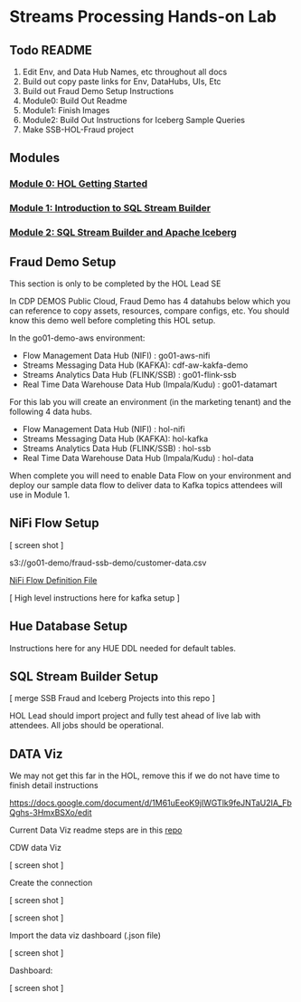 # Streams Processing Hands-on Lab
 


## Todo README
1. Edit Env, and Data Hub Names, etc throughout all docs
2. Build out copy paste links for Env, DataHubs, UIs, Etc
3. Build out Fraud Demo Setup Instructions 
4. Module0:  Build Out Readme
5. Module1:  Finish Images
6. Module2:  Build Out Instructions for Iceberg Sample Queries
7. Make SSB-HOL-Fraud project


## Modules

### [Module 0: HOL Getting Started](/Module0/)

### [Module 1: Introduction to SQL Stream Builder](/Module1/)

### [Module 2: SQL Stream Builder and Apache Iceberg](/Module2/)


## Fraud Demo Setup

This section is only to be completed by the HOL Lead SE

In CDP DEMOS Public Cloud, Fraud Demo has 4 datahubs below which you can reference to copy assets, resources, compare configs, etc.   You should know this demo well before completing this HOL setup.

In the go01-demo-aws environment:

 * Flow Management Data Hub (NIFI) : go01-aws-nifi
 * Streams Messaging Data Hub (KAFKA): cdf-aw-kakfa-demo
 * Streams Analytics Data Hub (FLINK/SSB) : go01-flink-ssb 
 * Real Time Data Warehouse Data Hub (Impala/Kudu) : go01-datamart



For this lab you will create an environment (in the marketing tenant) and the following 4 data hubs.

 * Flow Management Data Hub (NIFI) : hol-nifi
 * Streams Messaging Data Hub (KAFKA): hol-kafka
 * Streams Analytics Data Hub (FLINK/SSB) : hol-ssb
 * Real Time Data Warehouse Data Hub (Impala/Kudu) : hol-data


When complete you will need to enable Data Flow on your environment and deploy our sample data flow to deliver data to Kafka topics attendees will use in Module 1.


## NiFi Flow Setup

[ screen shot ]


s3://go01-demo/fraud-ssb-demo/customer-data.csv

[NiFi Flow Definition File](/linkto/file)

[ High level instructions here for kafka setup ]

## Hue Database Setup

Instructions here for any HUE DDL needed for default tables.

## SQL Stream Builder Setup

[ merge SSB Fraud and Iceberg Projects into this repo ]

HOL Lead should import project and fully test ahead of live lab with attendees.
All jobs should be operational.

## DATA Viz

We may not get this far in the HOL,  remove this if we do not have time to finish detail instructions

https://docs.google.com/document/d/1M61uEeoK9jIWGTlk9feJNTaU2IA_FbQghs-3HmxBSXo/edit 


Current Data Viz readme steps are in this [repo](https://github.com/cldr-steven-matison/Fraud-Prevention-With-Cloudera-SSB?tab=readme-ov-file#data-visualization)

CDW data Viz

[ screen shot ]

Create the connection

[ screen shot ]


[ screen shot ]

Import the data viz dashboard (.json file) 

[ screen shot ]

Dashboard:

[ screen shot ]







